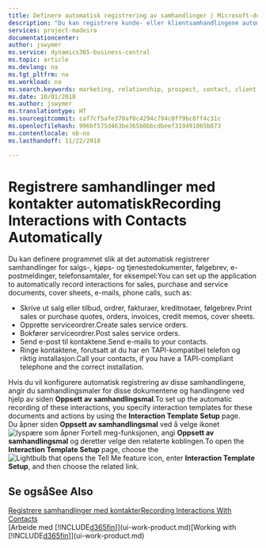 ```yaml
---
title: Definere automatisk registrering av samhandlinger | Microsoft-dokumentasjon
description: "Du kan registrere kunde- eller klientsamhandlingene automatisk, for eksempel for salg, kjøp og servicedokumenter eller telefonsamtaler."
services: project-madeira
documentationcenter: 
author: jswymer
ms.service: dynamics365-business-central
ms.topic: article
ms.devlang: na
ms.tgt_pltfrm: na
ms.workload: na
ms.search.keywords: marketing, relationship, prospect, contact, client, customer
ms.date: 10/01/2018
ms.author: jswymer
ms.translationtype: HT
ms.sourcegitcommit: caf7cf5afe370af0c4294c794c0ff9bc8ff4c31c
ms.openlocfilehash: 996bf575d463be365b0bbcdbeef319491065b873
ms.contentlocale: nb-no
ms.lasthandoff: 11/22/2018

---
```

# <a name="recording-interactions-with-contacts-automatically"></a><span data-ttu-id="f685b-103">Registrere samhandlinger med kontakter automatisk</span><span class="sxs-lookup"><span data-stu-id="f685b-103">Recording Interactions with Contacts Automatically</span></span>
<span data-ttu-id="f685b-104">Du kan definere programmet slik at det automatisk registrerer samhandlinger for salgs-, kjøps- og tjenestedokumenter, følgebrev, e-postmeldinger, telefonsamtaler, for eksempel:</span><span class="sxs-lookup"><span data-stu-id="f685b-104">You can set up the application to automatically record interactions for sales, purchase and service documents, cover sheets, e-mails, phone calls, such as:</span></span>

* <span data-ttu-id="f685b-105">Skrive ut salg eller tilbud, ordrer, fakturaer, kreditnotaer, følgebrev.</span><span class="sxs-lookup"><span data-stu-id="f685b-105">Print sales or purchase quotes, orders, invoices, credit memos, cover sheets.</span></span>
* <span data-ttu-id="f685b-106">Opprette serviceordrer.</span><span class="sxs-lookup"><span data-stu-id="f685b-106">Create sales service orders.</span></span>
* <span data-ttu-id="f685b-107">Bokfører serviceordrer.</span><span class="sxs-lookup"><span data-stu-id="f685b-107">Post sales service orders.</span></span>
* <span data-ttu-id="f685b-108">Send e-post til kontaktene.</span><span class="sxs-lookup"><span data-stu-id="f685b-108">Send e-mails to your contacts.</span></span>
* <span data-ttu-id="f685b-109">Ringe kontaktene, forutsatt at du har en TAPI-kompatibel telefon og riktig installasjon.</span><span class="sxs-lookup"><span data-stu-id="f685b-109">Call your contacts, if you have a TAPI-compliant telephone and the correct installation.</span></span>

<span data-ttu-id="f685b-110">Hvis du vil konfigurere automatisk registrering av disse samhandlingene, angir du samhandlingsmaler for disse dokumentene og handlingene ved hjelp av siden **Oppsett av samhandlingsmal**.</span><span class="sxs-lookup"><span data-stu-id="f685b-110">To set up the automatic recording of these interactions, you specify interaction templates for these documents and actions by using the **Interaction Template Setup** page.</span></span>  
<span data-ttu-id="f685b-111">Du åpner siden **Oppsett av samhandlingsmal** ved å velge ikonet ![lyspære som åpner Fortell meg-funksjonen](media/ui-search/search_small.png "Fortell hva du vil gjøre"), angi **Oppsett av samhandlingsmal** og deretter velge den relaterte koblingen.</span><span class="sxs-lookup"><span data-stu-id="f685b-111">To open the **Interaction Template Setup** page, choose the ![Lightbulb that opens the Tell Me feature](media/ui-search/search_small.png "Tell me what you want to do") icon, enter **Interaction Template Setup**, and then choose the related link.</span></span>

## <a name="see-also"></a><span data-ttu-id="f685b-112">Se også</span><span class="sxs-lookup"><span data-stu-id="f685b-112">See Also</span></span>
[<span data-ttu-id="f685b-113">Registrere samhandlinger med kontakter</span><span class="sxs-lookup"><span data-stu-id="f685b-113">Recording Interactions With Contacts</span></span>](marketing-interactions.md)  
<span data-ttu-id="f685b-114">[Arbeide med [!INCLUDE[d365fin](includes/d365fin_md.md)]](ui-work-product.md)</span><span class="sxs-lookup"><span data-stu-id="f685b-114">[Working with [!INCLUDE[d365fin](includes/d365fin_md.md)]](ui-work-product.md)</span></span>  

